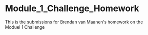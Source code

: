 # Module_1_Challenge_Homework
This is the submissions for Brendan van Maanen's homework on the Moduel 1 Challenge 
